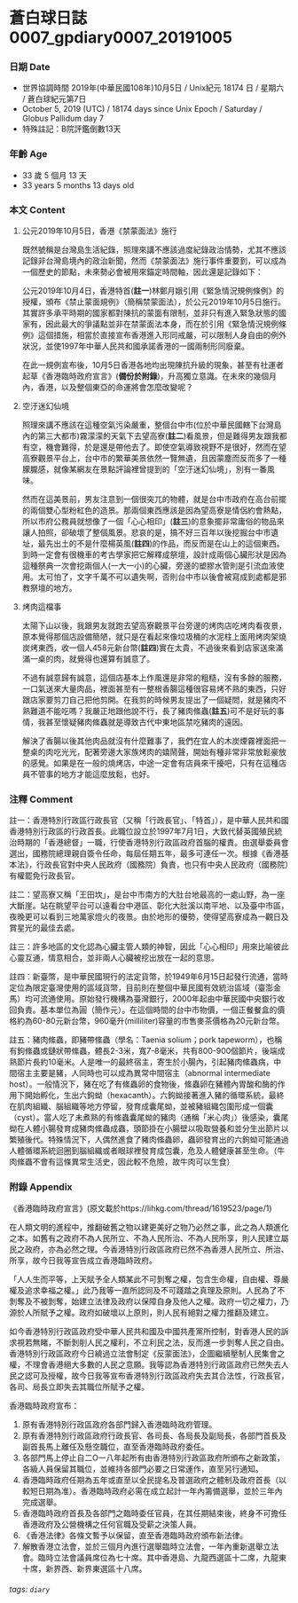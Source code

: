 蒼白球日誌0007_gpdiary0007_20191005
===

### 日期 Date
* 世界協調時間 2019年(中華民國108年)10月5日 / Unix紀元 18174 日 / 星期六 / 蒼白球紀元第7日
* October 5, 2019 (UTC) / 18174 days since Unix Epoch / Saturday / Globus Pallidum day 7
* 特殊註記：B院評鑑倒數13天

### 年齡 Age 
* 33 歲 5 個月 13 天
* 33 years 5 months 13 days old

### 本文 Content 

1. 公元2019年10月5日，香港《禁蒙面法》施行

    既然號稱是台灣島生活紀錄，照理來講不應該過度紀錄政治情勢，尤其不應該記錄非台灣島境內的政治新聞，然而《禁蒙面法》施行事件重要到，可以成為一個歷史的節點，未來勢必會被用來錨定時間軸，因此還是記錄如下：
    
    公元2019年10月4日，香港特首(**註一**)林鄭月娥引用《緊急情況規例條例》的授權，頒布《禁止蒙面規例》（簡稱禁蒙面法），於公元2019年10月5日施行。其實許多承平時期的國家都對陳抗的蒙面有限制，並非只有進入緊急狀態的國家有，因此最大的爭議點並非在禁蒙面法本身，而在於引用《緊急情況規例條例》這個措施，相當於直接宣布香港進入形同戒嚴，可以限制人身自由的例外狀況，並使1997年中華人民共和國承諾香港的一國兩制形同廢棄。
    
    在此一規例宣布後，10月5日香港各地均出現陳抗升級的現象，甚至有社運者起草《香港臨時政府宣言》(**備份於附錄**)，升高獨立意識。在未來的幾個月內，香港，以及整個東亞的命運將會怎麼改變呢？
    
2. 空汙迷幻仙境

    照理來講不應該在這種空氣污染嚴重，整個台中市(位於中華民國轄下台灣島內的第三大都市)霧濛濛的天氣下去望高寮(**註二**)看風景，但是難得男友跟我都有空，機會難得，於是還是帶他去了。即使空氣導致視野不是很好，然而在望高寮觀景平台上，台中市的繁華美景依然一覽無遺，且因蒙塵而反而多了一種朦朧感，就像某網友在景點評論裡曾提到的「空汙迷幻仙境」，別有一番風味。
    
    然而在這美景前，男友注意到一個很突兀的物體，就是台中市政府在高台前擺的兩個雙心型粉紅色的造景。那兩個東西應該是因為望高寮是情侶約會熱點，所以市府公務員就想像了一個「心心相印」(**註三**)的意象擺非常庸俗的物品來讓人拍照，卻破壞了整個風景。悲哀的是，搞不好三百年以後挖掘台中市遺址，最先出土的不是什麼楊英風(**註四**)的作品，而反而是在山上的這個東西。到時一定會有很機車的考古學家把它解釋成祭壇，設計成兩個心臟形狀是因為這種祭典一次會挖兩個人(一大一小)的心臟，旁邊的塑膠水管則是引流血液使用。太可怕了，文字千萬不可以遺失啊，否則台中市以後會被寫成到處都是邪教祭壇的地方。
    
3. 烤肉這檔事

    太陽下山以後，我跟男友就跑去望高寮觀景平台旁邊的烤肉店吃烤肉看夜景，原本覺得那個店設備簡陋，就只是在看起來像垃圾桶的水泥柱上面用烤肉架燒炭烤東西，收一個人458元新台幣(**註四**)實在太貴，不過後來看到店家送來滿滿一桌的肉，就覺得也還算有誠意了。
    
    不過有誠意歸有誠意，這個店基本上作風還是非常的粗糙，沒有多餘的服務，一口氣送來大量肉品，裡面甚至有一整根香腸這種很容易烤不熟的東西，只好跟店家要剪刀自己把他剪開。在我剪的時候男友提出了一個疑問，就是豬肉不熟難道不能吃嗎？我嚴正地跟他說不行，長了豬肉絛蟲(**註五**)可不是好玩的事情，我甚至懷疑豬肉絛蟲就是導致古代中東地區禁吃豬肉的遠因。
    
    解決了香腸以後其他肉品就沒有什麼難事了，我們在宜人的木炭煙霧裡面把一整桌的肉吃光光，配著旁邊大家族烤肉的嬉鬧聲，開始有種非常非常放鬆豪放的感覺。如果是在一般的燒烤店，中途一定會有店員來干擾吧，只有在這種店員不管事的地方才能這麼放鬆，也好。
    
### 注釋 Comment
註一：香港特別行政區行政長官（又稱「行政長官」、「特首」），是中華人民共和國香港特別行政區的行政首長。此職位設立於1997年7月1日，大致代替英國殖民統治時期的「香港總督」一職，行使香港特別行政區政府首腦的權責。由選舉委員會選出，國務院總理親自簽令任命，每屆任期五年，最多可連任一次。根據《香港基本法》，行政長官對中央人民政府（國務院）負責，也只有中央人民政府（國務院）有權罷免行政長官。

註二：望高寮又稱「王田坎」，是台中市南方的大肚台地最高的一處山野，為一座大斷崖。站在眺望平台可以遠看台中港區、彰化大肚溪以南平地、以及臺中市區，夜晚更可以看到三地萬家燈火的夜景。由於地形的優勢，使得望高寮成為一觀日及賞星光的最佳去處。

註三：許多地區的文化認為心臟主管人類的神智，因此「心心相印」用來比喻彼此心靈互通，情意相合，並非兩人心臟被挖出放在一起的意思。

註四：新臺幣，是中華民國現行的法定貨幣，於1949年6月15日起發行流通，當時定位為限定臺灣使用的區域貨幣，目前則在整個中華民國有效統治區域（臺澎金馬）均可流通使用。原始發行機構為臺灣銀行，2000年起由中華民國中央銀行收回負責。基本單位為圓（簡作元）。在這個時間的台中市物價，一個正餐餐盒的價格約為60-80元新台幣，960毫升(milliliter)容量的市售麥茶價格為20元新台幣。

註五：豬肉絛蟲，即豬帶絛蟲（學名：Taenia solium；pork tapeworm），也稱有鉤絛蟲或鏈狀帶絛蟲，體長2-3米，寬7-8毫米，共有800-900個節片，後端成熟節片長約10毫米。人是唯一的最終宿主，寄生於小腸內，引起豬肉絛蟲病，中間宿主主要是豬，人同時也可以成為異常中間宿主（abnormal intermediate host）。一般情況下，豬在吃了有絛蟲卵的食物後，絛蟲卵在豬體內胃酸和酶的作用下開始孵化，生出六鉤蚴（hexacanth）。六鉤蚴接著進入豬的循環系統，最終在肌肉組織、腦組織等地方停留，發育成囊尾蚴，並被豬組織包圍形成一個囊（cyst）。當人吃了未煮熟的有絛蟲囊尾蚴的豬肉（通稱「米心肉」）後感染，囊尾蚴在人體小腸發育成豬肉絛蟲成蟲，頭節掛在小腸壁以吸取營養和並分生出節片以繁殖後代。特殊情況下，人偶然進食了豬肉絛蟲卵，蟲卵發育出的六鉤蚴可能通過人體循環系統迴圈到腦組織或者眼球裡發育成包囊，危及人體健康甚至生命。（牛肉絛蟲不會有這條異常生活史，因此較不危險，故牛肉可以生食）

### 附錄 Appendix 
《香港臨時政府宣言》(原文載於https://lihkg.com/thread/1619523/page/1)

在人類文明的進程中，推翻破舊之物以建更美好之物乃必然之事，此之為人類進化之本。如舊有之政府不為人民所立、不為人民所治、不為人民所享，則人民建立屬民之政府，亦為必然之理。今香港特別行政區政府已然不為香港人民所立、所治、所享，故今日我等宣告成立香港臨時政府。

「人人生而平等，上天賦予全人類某此不可剝奪之權，包含生命權，自由權、尊嚴權及追求幸福之權。」此乃我等一直所認同及不可踐踏之真理及原則。人民為了不剝奪及不被剝奪，始建立法律及政府以保障自身及他人之權。政府一切之權力，乃源於人所賦予之權。政府如破壞以上原則，則人民有絕對之權力推翻及建立。

如今香港特別行政區政府受中華人民共和國及中國共產黨所控制，對香港人民的訴求視若無睹，不斷剝削人民之權利，不立利民之法，反而進一步剝奪人民之自由。香港特別行政區政府今日繞過立法會制定《反蒙面法》，企圖繼續壓制人民集會之權，不理會香港絕大多數的人民之意願。我等認為香港特別行政區政府已然失去人民之認可及授權，故今日我等宣布香港特別行政區政府失去其合法性，行政長官，各司、局長立即失去其職位所賦予之權。

香港臨時政府宣布：
1. 原有香港特別行政區政府各部門歸入香港臨時政府管理。
2. 原有香港特別行政區政府行政長官、各司長、各局長及副局長，各部門首長及副首長馬上離任及懸空職位，直至香港臨時政府委任。
3. 各部門馬上停止自二O一八年起所有由香港特別行政區政府所頒布之新政策，各級人員保留其職位，並維持各部門必要之日常運作，直至另行通知。
4. 香港臨時政府任期為五年或直至以全民提名及普選政府之體制及政府首長（以較短日期為准）。香港臨時政府必需在成立起計一年內籌備選舉，並於三年內完成選舉。
5. 香港臨時政府首長及各部門之臨時委任官員，在其任期結束後，終身不可擔任香港政府及公營機構之任何官職及受薪之決策人員。
6. 《香港法律》各條文暫予以保留，直至香港臨時政府頒布新法律。
7. 解散香港立法會，並於三個月內進行選舉臨時立法會，一年內重新選舉立法會。臨時立法會議員席位為七十席。其中香港島、九龍西選區十二席，九龍東十席，新界西、新界東選區十八席。

###### tags: `diary`
